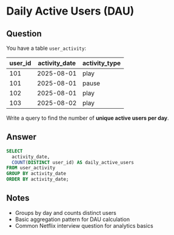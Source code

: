 # Daily Active Users (DAU)

## Question

You have a table `user_activity`:

| user_id | activity_date | activity_type |
|---------|---------------|---------------|
| 101     | 2025-08-01    | play          |
| 101     | 2025-08-01    | pause         |
| 102     | 2025-08-01    | play          |
| 103     | 2025-08-02    | play          |

Write a query to find the number of **unique active users per day**.

## Answer

```sql
SELECT
  activity_date,
  COUNT(DISTINCT user_id) AS daily_active_users
FROM user_activity
GROUP BY activity_date
ORDER BY activity_date;
```

## Notes

- Groups by day and counts distinct users
- Basic aggregation pattern for DAU calculation
- Common Netflix interview question for analytics basics
